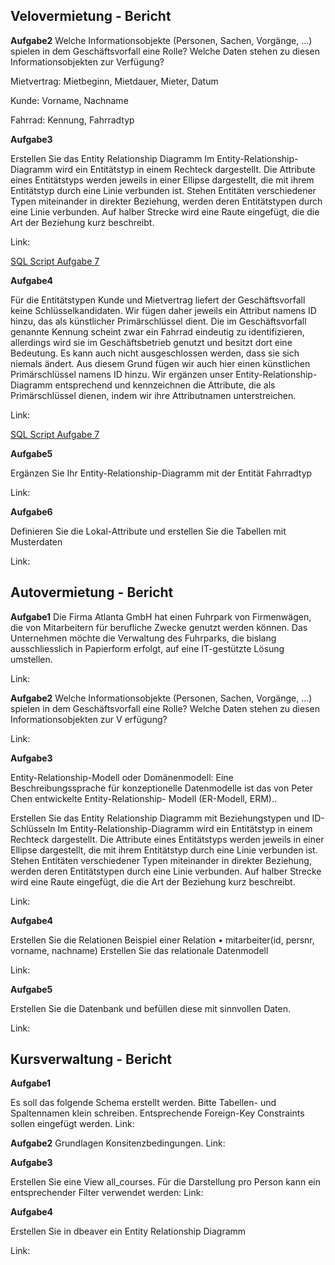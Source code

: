 ## Velovermietung - Bericht


 **Aufgabe2**
 Welche Informationsobjekte (Personen, Sachen, Vorgänge, ...) spielen in dem Geschäftsvorfall eine Rolle? Welche Daten stehen zu diesen Informationsobjekten zur Verfügung?
 
 Mietvertrag:
 Mietbeginn, Mietdauer, Mieter, Datum
 
 Kunde: Vorname, Nachname
 
 Fahrrad: Kennung, Fahrradtyp

**Aufgabe3**

Erstellen Sie das Entity Relationship Diagramm
Im Entity-Relationship-Diagramm wird ein Entitätstyp in einem Rechteck dargestellt. Die Attribute eines Entitätstyps werden jeweils in einer Ellipse dargestellt, die mit ihrem Entitätstyp durch eine Linie verbunden ist. Stehen Entitäten verschiedener Typen miteinander in direkter Beziehung, werden deren Entitätstypen durch eine Linie verbunden. Auf halber Strecke wird
eine Raute eingefügt, die die Art der Beziehung kurz beschreibt.

Link:

[SQL Script Aufgabe 7]( \db-beaver-test-20210905\Scripts\ex12_Velovermietung.sql)


**Aufgabe4**

Für die Entitätstypen Kunde und Mietvertrag liefert der Geschäftsvorfall keine Schlüsselkandidaten. Wir fügen daher jeweils ein Attribut namens ID hinzu, das als künstlicher Primärschlüssel dient.
Die im Geschäftsvorfall genannte Kennung scheint zwar ein Fahrrad eindeutig zu identifizieren, allerdings wird sie im Geschäftsbetrieb genutzt und besitzt dort eine Bedeutung. Es kann auch nicht ausgeschlossen werden, dass sie sich niemals ändert. Aus diesem Grund fügen wir auch hier einen künstlichen Primärschlüssel namens ID hinzu.
Wir ergänzen unser Entity-Relationship-Diagramm entsprechend und kennzeichnen die Attribute, die als Primärschlüssel dienen, indem wir ihre Attributnamen unterstreichen.

Link:

[SQL Script Aufgabe 7]( \db-beaver-test-20210905\Scripts\ex12_Velovermietung.sql)

**Aufgabe5**

Ergänzen Sie Ihr Entity-Relationship-Diagramm mit der Entität Fahrradtyp

Link:



**Aufgabe6**

Definieren Sie die Lokal-Attribute und erstellen Sie die Tabellen mit Musterdaten

Link:





## Autovermietung - Bericht
 **Aufgabe1**
 Die Firma Atlanta GmbH hat einen Fuhrpark von Firmenwägen, die von Mitarbeitern für berufliche Zwecke genutzt werden können. Das Unternehmen möchte die Verwaltung des Fuhrparks, die bislang ausschliesslich in Papierform erfolgt, auf eine IT-gestützte Lösung
 umstellen.
 
 Link:
 
 
 **Aufgabe2**
 Welche Informationsobjekte (Personen, Sachen, Vorgänge, ...) spielen in dem Geschäftsvorfall eine Rolle? Welche Daten stehen zu diesen Informationsobjekten zur V erfügung?

 Link:


**Aufgabe3**

Entity-Relationship-Modell oder Domänenmodell: Eine Beschreibungssprache für konzeptionelle Datenmodelle ist das von Peter Chen entwickelte Entity-Relationship- Modell (ER-Modell, ERM)..

Erstellen Sie das Entity Relationship Diagramm mit Beziehungstypen und ID-Schlüsseln
Im Entity-Relationship-Diagramm wird ein Entitätstyp in einem Rechteck dargestellt. Die Attribute eines Entitätstyps werden jeweils in einer Ellipse dargestellt, die mit ihrem Entitätstyp durch eine Linie verbunden ist. Stehen Entitäten verschiedener Typen miteinander in direkter Beziehung, werden deren Entitätstypen durch eine Linie verbunden. Auf halber Strecke wird eine Raute eingefügt, die die Art der Beziehung kurz beschreibt.

Link:


**Aufgabe4**

Erstellen Sie die Relationen
Beispiel einer Relation
• mitarbeiter(id, persnr, vorname, nachname)
Erstellen Sie das relationale Datenmodell

Link:

**Aufgabe5**

Erstellen Sie die Datenbank und befüllen diese mit sinnvollen Daten. 

Link:



## Kursverwaltung - Bericht
 **Aufgabe1**

 Es soll das folgende Schema erstellt werden. Bitte Tabellen- und Spaltennamen klein schreiben.
 Entsprechende Foreign-Key Constraints sollen eingefügt werden. 
 Link:
 
 
 **Aufgabe2**
 Grundlagen Konsitenzbedingungen.
 Link:


**Aufgabe3**

Erstellen Sie eine View all_courses.
Für die Darstellung pro Person kann ein entsprechender Filter verwendet werden:
Link:


**Aufgabe4**

Erstellen Sie in dbeaver ein Entity Relationship Diagramm

Link:

